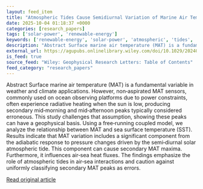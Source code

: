 ```yaml
---
layout: feed_item
title: "Atmospheric Tides Cause Semidiurnal Variation of Marine Air Temperature"
date: 2025-10-04 01:18:37 +0000
categories: [research_papers]
tags: ['solar-power', 'renewable-energy']
keywords: ['renewable-energy', 'solar-power', 'atmospheric', 'tides', 'cause']
description: "Abstract Surface marine air temperature (MAT) is a fundamental variable in weather and climate applications"
external_url: https://agupubs.onlinelibrary.wiley.com/doi/10.1029/2024GL113846?af=R
is_feed: true
source_feed: "Wiley: Geophysical Research Letters: Table of Contents"
feed_category: "research_papers"
---
```


Abstract Surface marine air temperature (MAT) is a fundamental variable in weather and climate applications. However, non‐aspirated MAT sensors, commonly used on ocean observing platforms due to power constraints, often experience radiative heating when the sun is low, producing secondary mid‐morning and mid‐afternoon peaks typically considered erroneous. This study challenges that assumption, showing these peaks can have a geophysical basis. Using a free‐running coupled model, we analyze the relationship between MAT and sea surface temperature (SST). Results indicate that MAT variation includes a significant component from the adiabatic response to pressure changes driven by the semi‐diurnal solar atmospheric tide. This component can cause secondary MAT maxima. Furthermore, it influences air‐sea heat fluxes. The findings emphasize the role of atmospheric tides in air‐sea interactions and caution against uniformly classifying secondary MAT peaks as errors.

[Read original article](https://agupubs.onlinelibrary.wiley.com/doi/10.1029/2024GL113846?af=R)

